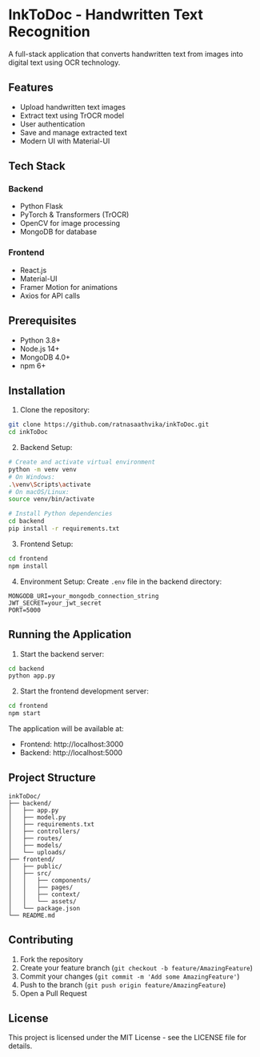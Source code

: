 # InkToDoc - Handwritten Text Recognition

A full-stack application that converts handwritten text from images into digital text using OCR technology.

## Features

- Upload handwritten text images
- Extract text using TrOCR model
- User authentication
- Save and manage extracted text
- Modern UI with Material-UI

## Tech Stack

### Backend
- Python Flask
- PyTorch & Transformers (TrOCR)
- OpenCV for image processing
- MongoDB for database

### Frontend
- React.js
- Material-UI
- Framer Motion for animations
- Axios for API calls

## Prerequisites

- Python 3.8+
- Node.js 14+
- MongoDB 4.0+
- npm 6+

## Installation

1. Clone the repository:
```bash
git clone https://github.com/ratnasaathvika/inkToDoc.git
cd inkToDoc
```

2. Backend Setup:
```bash
# Create and activate virtual environment
python -m venv venv
# On Windows:
.\venv\Scripts\activate
# On macOS/Linux:
source venv/bin/activate

# Install Python dependencies
cd backend
pip install -r requirements.txt
```

3. Frontend Setup:
```bash
cd frontend
npm install
```

4. Environment Setup:
Create `.env` file in the backend directory:
```
MONGODB_URI=your_mongodb_connection_string
JWT_SECRET=your_jwt_secret
PORT=5000
```

## Running the Application

1. Start the backend server:
```bash
cd backend
python app.py
```

2. Start the frontend development server:
```bash
cd frontend
npm start
```

The application will be available at:
- Frontend: http://localhost:3000
- Backend: http://localhost:5000

## Project Structure

```
inkToDoc/
├── backend/
│   ├── app.py
│   ├── model.py
│   ├── requirements.txt
│   ├── controllers/
│   ├── routes/
│   ├── models/
│   └── uploads/
├── frontend/
│   ├── public/
│   ├── src/
│   │   ├── components/
│   │   ├── pages/
│   │   ├── context/
│   │   └── assets/
│   └── package.json
└── README.md
```

## Contributing

1. Fork the repository
2. Create your feature branch (`git checkout -b feature/AmazingFeature`)
3. Commit your changes (`git commit -m 'Add some AmazingFeature'`)
4. Push to the branch (`git push origin feature/AmazingFeature`)
5. Open a Pull Request

## License

This project is licensed under the MIT License - see the LICENSE file for details. 